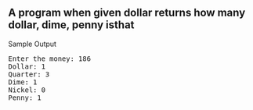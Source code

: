 <h2>A program when given dollar returns how many dollar, dime, penny isthat</h2>
<p>Sample Output</p>
<pre>
Enter the money: 186
Dollar: 1
Quarter: 3
Dime: 1
Nickel: 0
Penny: 1
</pre>
